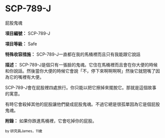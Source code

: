 # SCP-789-J
                        




屁股鬼魂



**項目編號：** SCP-789-J

**項目等級：** Safe

**特殊收容措施：** SCP-789-J一直都在我的馬桶裡而且只有我能跟它說話

**描述：** SCP-789-J是個只有一張臉的鬼魂。它住在馬桶裡而且會在你大便的時候和你說話。然後當你大便的時候它會說「不，停下來啊啊啊啊」然後它就閉嘴了因為它的嘴裡有大便。

SCP-789-J會在屁股裡四處旅行。你只能以把它擦掉來擺脫它。那就是這個故事的寓意。

有時它會殺掉其他的屁股讓他們變成屁股鬼魂。不過它總是很孤單因為它是個屁股鬼魂。

**附錄：** 如果你跌進馬桶裡，它會吃掉你的屁股。

<sub>by &#30740;&#31350;&#21729;James&#65292;11&#27506;</sub>



                    